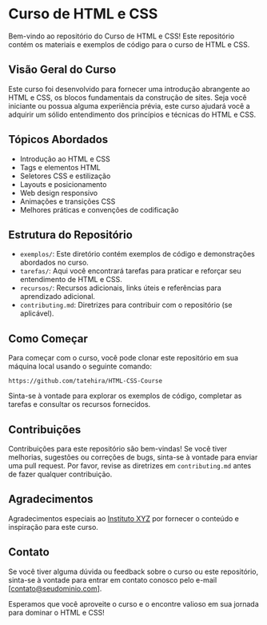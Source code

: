 # Curso de HTML e CSS

Bem-vindo ao repositório do Curso de HTML e CSS! Este repositório contém os materiais e exemplos de código para o curso de HTML e CSS.

## Visão Geral do Curso

Este curso foi desenvolvido para fornecer uma introdução abrangente ao HTML e CSS, os blocos fundamentais da construção de sites. Seja você iniciante ou possua alguma experiência prévia, este curso ajudará você a adquirir um sólido entendimento dos princípios e técnicas do HTML e CSS.

## Tópicos Abordados

- Introdução ao HTML e CSS
- Tags e elementos HTML
- Seletores CSS e estilização
- Layouts e posicionamento
- Web design responsivo
- Animações e transições CSS
- Melhores práticas e convenções de codificação

## Estrutura do Repositório

- `exemplos/`: Este diretório contém exemplos de código e demonstrações abordados no curso.
- `tarefas/`: Aqui você encontrará tarefas para praticar e reforçar seu entendimento de HTML e CSS.
- `recursos/`: Recursos adicionais, links úteis e referências para aprendizado adicional.
- `contributing.md`: Diretrizes para contribuir com o repositório (se aplicável).

## Como Começar

Para começar com o curso, você pode clonar este repositório em sua máquina local usando o seguinte comando:

``https://github.com/tatehira/HTML-CSS-Course``



Sinta-se à vontade para explorar os exemplos de código, completar as tarefas e consultar os recursos fornecidos.

## Contribuições

Contribuições para este repositório são bem-vindas! Se você tiver melhorias, sugestões ou correções de bugs, sinta-se à vontade para enviar uma pull request. Por favor, revise as diretrizes em `contributing.md` antes de fazer qualquer contribuição.

## Agradecimentos

Agradecimentos especiais ao [Instituto XYZ](https://www.xyzinstitute.com) por fornecer o conteúdo e inspiração para este curso.

## Contato

Se você tiver alguma dúvida ou feedback sobre o curso ou este repositório, sinta-se à vontade para entrar em contato conosco pelo e-mail [contato@seudominio.com].

Esperamos que você aproveite o curso e o encontre valioso em sua jornada para dominar o HTML e CSS!
